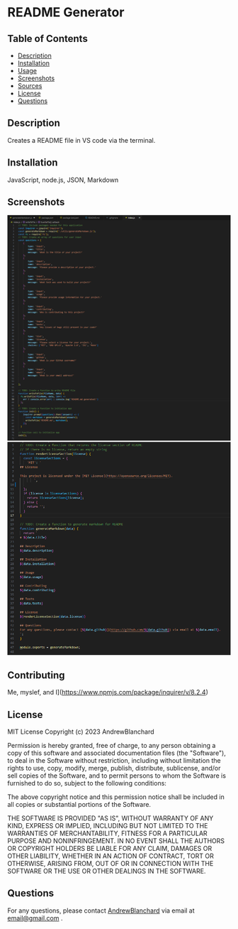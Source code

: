 
# README Generator

## Table of Contents
- [Description](#description)
- [Installation](#installation)
- [Usage](#usage)
- [Screenshots](#screenshots)
- [Sources](#sources)
- [License](#license)
- [Questions](#questions)

## Description
Creates a README file in VS code via the terminal.

## Installation
JavaScript, node.js, JSON, Markdown

## Screenshots 
<img alt="Screenshot of Index.js code" src="https://github.com/AndrewBlanchard/README-Generator/blob/master/Screenshots/IndexJs%20Screenshot.png">

<img alt="Screenshot of Markdown.js code" src="https://github.com/AndrewBlanchard/README-Generator/blob/master/Screenshots/MarkdownJS%20Screenshot%20.png">

## Contributing
Me, myslef, and I](https://www.npmjs.com/package/inquirer/v/8.2.4)

## License

MIT License Copyright (c) 2023 AndrewBlanchard

Permission is hereby granted, free of charge, to any person obtaining a copy of this software and associated documentation files (the "Software"), to deal in the Software without restriction, including without limitation the rights to use, copy, modify, merge, publish, distribute, sublicense, and/or sell copies of the Software, and to permit persons to whom the Software is furnished to do so, subject to the following conditions:

The above copyright notice and this permission notice shall be included in all copies or substantial portions of the Software.

THE SOFTWARE IS PROVIDED "AS IS", WITHOUT WARRANTY OF ANY KIND, EXPRESS OR IMPLIED, INCLUDING BUT NOT LIMITED TO THE WARRANTIES OF MERCHANTABILITY, FITNESS FOR A PARTICULAR PURPOSE AND NONINFRINGEMENT. IN NO EVENT SHALL THE AUTHORS OR COPYRIGHT HOLDERS BE LIABLE FOR ANY CLAIM, DAMAGES OR OTHER LIABILITY, WHETHER IN AN ACTION OF CONTRACT, TORT OR OTHERWISE, ARISING FROM, OUT OF OR IN CONNECTION WITH THE SOFTWARE OR THE USE OR OTHER DEALINGS IN THE SOFTWARE.

## Questions
For any questions, please contact [AndrewBlanchard](https://github.com/AndrewBlanchard) via email at email@gmail.com .
